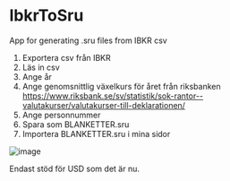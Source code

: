 # IbkrToSru
App for generating .sru files from IBKR csv

1. Exportera csv från IBKR
2. Läs in csv
3. Ange år
4. Ange genomsnittlig växelkurs för året från riksbanken https://www.riksbank.se/sv/statistik/sok-rantor--valutakurser/valutakurser-till-deklarationen/
5. Ange personnummer
6. Spara som BLANKETTER.sru
7. Importera BLANKETTER.sru i mina sidor

![image](https://user-images.githubusercontent.com/1640096/165369340-85d82c2f-aee3-4338-bbd7-7c247b0693c9.png)

Endast stöd för USD som det är nu.
